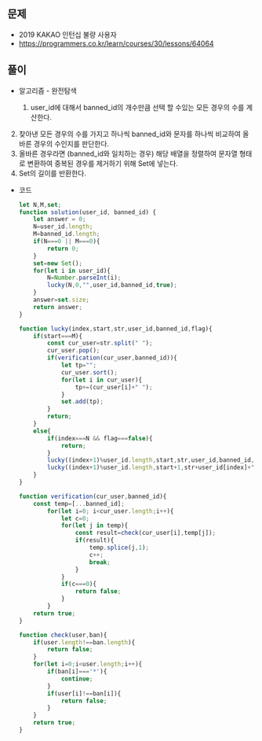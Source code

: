 문제
-----

+ 2019 KAKAO 인턴십 불량 사용자
+ https://programmers.co.kr/learn/courses/30/lessons/64064

풀이 
------

+ 알고리즘 - 완전탐색

  1. user_id에 대해서 banned_id의 개수만큼 선택 할 수있는 모든 경우의 수를 계산한다.
2. 찾아낸 모든 경우의 수를 가지고 하나씩 banned_id와 문자를 하나씩 비교하여 올바른 경우의 수인지를 판단한다.
  3. 올바른 경우라면 (banned_id와 일치하는 경우) 해당 배열을 정렬하여 문자열 형태로 변환하여 중복된 경우를 제거하기 위해 Set에 넣는다.
  4. Set의 길이를 반환한다.




+ 코드

  ``` javaScript
  let N,M,set;
  function solution(user_id, banned_id) {
      let answer = 0;
      N=user_id.length;
      M=banned_id.length;
      if(N===0 || M===0){
          return 0;
      }
      set=new Set();
      for(let i in user_id){
          N=Number.parseInt(i);
          lucky(N,0,"",user_id,banned_id,true);
      }
      answer=set.size;
      return answer;
  }
  
  function lucky(index,start,str,user_id,banned_id,flag){
      if(start===M){
          const cur_user=str.split(" ");
          cur_user.pop();
          if(verification(cur_user,banned_id)){
              let tp="";
              cur_user.sort();
              for(let i in cur_user){
                  tp+=(cur_user[i]+" ");
              }
              set.add(tp);
          }
          return;
      }
      else{
          if(index===N && flag===false){
              return;
          }
          lucky((index+1)%user_id.length,start,str,user_id,banned_id,false);
          lucky((index+1)%user_id.length,start+1,str+user_id[index]+" ",user_id,banned_id,false);
      }
  }
  
  function verification(cur_user,banned_id){
      const temp=[...banned_id];
          for(let i=0; i<cur_user.length;i++){
              let c=0;
              for(let j in temp){
                  const result=check(cur_user[i],temp[j]);
                  if(result){
                      temp.splice(j,1);
                      c++;
                      break;
                  }
              }
              if(c===0){
                  return false;
              }
          }
      return true;
  }
  
  function check(user,ban){
      if(user.length!==ban.length){
          return false;
      }
      for(let i=0;i<user.length;i++){
          if(ban[i]==='*'){
              continue;
          }
          if(user[i]!==ban[i]){
              return false;
          }
      }
      return true;
  }
  ```
  
  